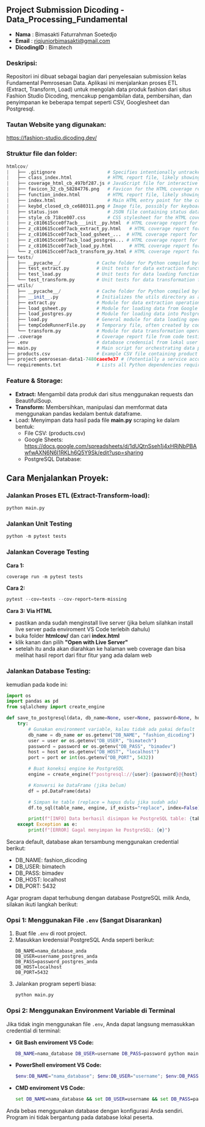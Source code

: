## Project Submission Dicoding - Data_Processing_Fundamental

- **Nama**        : Bimasakti Faturrahman Soetedjo
- **Email**       : riqjuniorbimasakti@gmail.com
- **DicodingID**  : Bimatech

### **Deskripsi:**

Repositori ini dibuat sebagai bagian dari penyelesaian submission kelas Fundamental Pemrosesan Data. Aplikasi ini menjalankan proses ETL (Extract, Transform, Load) untuk mengolah data produk fashion dari situs Fashion Studio Dicoding, mencakup pengambilan data, pembersihan, dan penyimpanan ke beberapa tempat seperti CSV, Googlesheet dan Postgresql.

### **Tautan Website yang digunakan:**
https://fashion-studio.dicoding.dev/


### **Struktur file dan folder:**
```python
htmlcov/
|   ├── .gitignore                   # Specifies intentionally untracked files to ignore by Git
|   ├── class_index.html             # HTML report file, likely showing coverage by class
|   ├── coverage_html_cb_497bf287.js # JavaScript file for interactive coverage reports
|   ├── favicon_32_cb_58284776.png   # Favicon for the HTML coverage reports
|   ├── function_index.html          # HTML report file, likely showing coverage by function
|   ├── index.html                   # Main HTML entry point for the code coverage report
|   ├── keybd_closed_cb_ce680311.png # Image file, possibly for keyboard shortcuts in the report
|   ├── status.json                  # JSON file containing status data for the coverage report
|   ├── style_cb_718ce007.css        # CSS stylesheet for the HTML coverage reports
|   ├── z_c810615cce0f7acb___init__py.html  # HTML coverage report for __init__.py
|   ├── z_c810615cce0f7acb_extract_py.html   # HTML coverage report for extract.py
|   ├── z_c810615cce0f7acb_load_gsheet_...  # HTML coverage report for load_gsheet.py (truncated name)
|   ├── z_c810615cce0f7acb_load_postgres... # HTML coverage report for load_postgres.py (truncated name)
|   ├── z_c810615cce0f7acb_load_py.html      # HTML coverage report for load.py
|   └── z_c810615cce0f7acb_transform_py.html # HTML coverage report for transform.py
├── tests/
│   ├── __pycache__/             # Cache folder for Python compiled bytecode
│   ├── test_extract.py          # Unit tests for data extraction functionalities
│   ├── test_load.py             # Unit tests for data loading functionalities
│   └── test_transform.py        # Unit tests for data transformation functionalities
├── utils/
│   ├── __pycache__/             # Cache folder for Python compiled bytecode
│   ├── __init__.py              # Initializes the utils directory as a Python package
│   ├── extract.py               # Module for data extraction operations
│   ├── load_gsheet.py           # Module for loading data from Google Sheets
│   ├── load_postgres.py         # Module for loading data into PostgreSQL database
│   ├── load.py                  # General module for data loading operations
│   ├── tempCodeRunnerFile.py    # Temporary file, often created by code runners/IDEs (can be ignored or removed)
│   └── transform.py             # Module for data transformation operations
├── .coverage                    # Coverage report file from code testing
├── .env                         # database credensial from lokal user  
├── main.py                      # Main script for orchestrating data processing workflow
├── products.csv                 # Example CSV file containing product data
├── project-pemrosesan-data1-7480caee9e37 # (Potentially a service account key file or similar; consider renaming for clarity if safe)
└── requirements.txt             # Lists all Python dependencies required for the project
```

### **Feature & Storage:**
- **Extract:** Mengambil data produk dari situs menggunakan requests dan BeautifulSoup.
- **Transform:** Membersihkan, manipulasi dan memformat data menggunakan pandas kedalam bentuk dataframe.
- Load: Menyimpan data hasil pada file **main.py** scraping ke dalam bentuk:
  - File CSV: (products.csv)
  - Google Sheets: https://docs.google.com/spreadsheets/d/1dUQtnSseh1j4xHRjNbPBAwfwAXN6N6I1RKLh6Q5Y9Sk/edit?usp=sharing
  - PostgreSQL Database:
 
## **Cara Menjalankan Proyek:**

### **Jalankan Proses ETL (Extract-Transform-load):**

```python
python main.py
```

### **Jalankan Unit Testing**
```python
python -m pytest tests
```

### **Jalankan Coverage Testing**

**Cara 1:**

```python
coverage run -m pytest tests 
```

**Cara 2:**
```python
pytest --cov=tests --cov-report=term-missing
```

**Cara 3: Via HTML**
- pastikan anda sudah menginstall live server (jika belum silahkan install live server pada enviroment VS Code terlebih dahulu)
- buka folder **htmlcov/** dan cari **index.html**
- klik kanan dan pilih **"Open with Live Server"**
- setelah itu anda akan diarahkan ke halaman web coverage dan bisa melihat hasil report dari fitur fitur yang ada dalam web

### **Jalankan Database Testing:**

kemudian pada kode ini:

```python
import os
import pandas as pd
from sqlalchemy import create_engine

def save_to_postgresql(data, db_name=None, user=None, password=None, host=None, port=None, table_name="fashion_products"):
    try:
        # Gunakan environment variable, kalau tidak ada pakai default
        db_name = db_name or os.getenv("DB_NAME", "fashion_dicoding")
        user = user or os.getenv("DB_USER", "bimatech")
        password = password or os.getenv("DB_PASS", "bimadev")
        host = host or os.getenv("DB_HOST", "localhost")
        port = port or int(os.getenv("DB_PORT", 5432))

        # Buat koneksi engine ke PostgreSQL
        engine = create_engine(f"postgresql://{user}:{password}@{host}:{port}/{db_name}")

        # Konversi ke DataFrame (jika belum)
        df = pd.DataFrame(data)

        # Simpan ke table (replace = hapus dulu jika sudah ada)
        df.to_sql(table_name, engine, if_exists="replace", index=False)

        print(f"[INFO] Data berhasil disimpan ke PostgreSQL table: {table_name} ({len(df)} baris)")
    except Exception as e:
        print(f"[ERROR] Gagal menyimpan ke PostgreSQL: {e}")
```

Secara default, database akan tersambung menggunakan credential berikut:

- DB_NAME: fashion_dicoding
- DB_USER: bimatech
- DB_PASS: bimadev
- DB_HOST: localhost
- DB_PORT: 5432

Agar program dapat terhubung dengan database PostgreSQL milik Anda, silakan ikuti langkah berikut:

### Opsi 1: Menggunakan File `.env` **(Sangat Disarankan)**
1. Buat file `.env` di root project.
2. Masukkan kredensial PostgreSQL Anda seperti berikut:
    ```
    DB_NAME=nama_database_anda
    DB_USER=username_postgres_anda
    DB_PASS=password_postgres_anda
    DB_HOST=localhost
    DB_PORT=5432
    ```
3. Jalankan program seperti biasa:
    ```bash
    python main.py
    ```
    
### Opsi 2: Menggunakan Environment Variable di Terminal
Jika tidak ingin menggunakan file `.env`, Anda dapat langsung memasukkan credential di terminal:
- **Git Bash  enviroment VS Code:**
    ```bash
    DB_NAME=nama_database DB_USER=username DB_PASS=password python main.py
    ```
- **PowerShell enviroment VS Code:**
    ```powershell
    $env:DB_NAME="nama_database"; $env:DB_USER="username"; $env:DB_PASS="password"; python main.py
    ```
- **CMD  enviroment VS Code:**
    ```cmd
    set DB_NAME=nama_database && set DB_USER=username && set DB_PASS=password && python main.py
    ```
 Anda bebas menggunakan database dengan konfigurasi Anda sendiri. Program ini tidak bergantung pada database lokal peserta.




